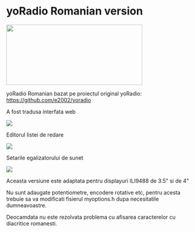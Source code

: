 # yoRadio Romanian version
<img src="https://github.com/echosmart792/yoRadio-mods/blob/main/Romanian/images/yoRadioROU.png" width="360" height="160">

yoRadio Romanian bazat pe proiectul original yoRadio: https://github.com/e2002/yoradio

A fost tradusa interfata web

<img src="https://i.imgur.com/Q66dFtT.png">

Editorul listei de redare

<img src="https://i.imgur.com/w4CGZFG.png">

Setarile egalizatorului de sunet

<img src="https://i.imgur.com/KrWN9q9.png">

Aceasta versiune este adaptata pentru displayuri ILI9488 de 3.5" si de 4"

Nu sunt adaugate potentiometre, encodere rotative etc, pentru acesta trebuie sa va modificati fisierul myoptions.h dupa necesitatile dumneavoastre.

Deocamdata nu este rezolvata problema cu afisarea caracterelor cu diacritice romanesti.
